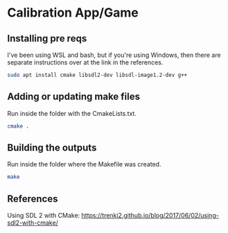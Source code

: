 # Calibration App/Game

## Installing pre reqs

I've been using WSL and bash, but if you're using Windows, then there are separate instructions over at the link in the references.

``` bash
sudo apt install cmake libsdl2-dev libsdl-image1.2-dev g++
```

## Adding or updating make files

Run inside the folder with the CmakeLists.txt.

``` bash
cmake .
```

## Building the outputs

Run inside the folder where the Makefile was created.

``` bash
make
```

## References

Using SDL 2 with CMake: <https://trenki2.github.io/blog/2017/06/02/using-sdl2-with-cmake/>
